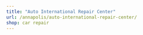 ```yaml
---
title: "Auto International Repair Center"
url: /annapolis/auto-international-repair-center/
shop: car repair
---
```


